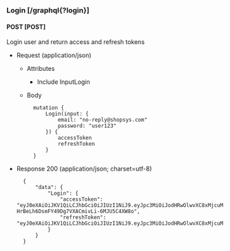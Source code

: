 ### Login [/graphql{?login}]

#### POST [POST]

Login user and return access and refresh tokens

- Request (application/json)

    - Attributes

        - Include InputLogin

    - Body

            mutation {
                Login(input: {
                    email: "no-reply@shopsys.com"
                    password: "user123"
                }) {
                    accessToken
                    refreshToken
                }
            }

- Response 200 (application/json; charset=utf-8)

        {
            "data": {
                "Login": {
                    "accessToken": "eyJ0eXAiOiJKV1QiLCJhbGciOiJIUzI1NiJ9.eyJpc3MiOiJodHRwOlwvXC8xMjcuMC4wLjE6ODAwMCIsImF1ZCI6Imh0dHA6XC9cLzEyNy4wLjAuMTo4MDAwIiwiaWF0IjoxNTg2NDM2NTg3LCJleHAiOjE1ODY0NDAxODcsInV1aWQiOiI0ZDAwNTEyZi1lNDkxLTRmMzEtYjBjYi04ZTViOGU0ODQ5ZDEiLCJlbWFpbCI6Im5vLXJlcGx5QHNob3BzeXMuY29tIiwiZnVsbE5hbWUiOiJTaG9wc3lzIiwicm9sZXMiOlsiUk9MRV9MT0dHRURfQ1VTVE9NRVIiXX0.cTOk-HrBeLh6DsmFY49Dg7VXACmivLi-6MJU5C4XW8o",
                    "refreshToken": "eyJ0eXAiOiJKV1QiLCJhbGciOiJIUzI1NiJ9.eyJpc3MiOiJodHRwOlwvXC8xMjcuMC4wLjE6ODAwMCIsImF1ZCI6Imh0dHA6XC9cLzEyNy4wLjAuMTo4MDAwIiwiaWF0IjoxNTg2NDM2NTg3LCJleHAiOjE1ODc2NDYxODcsInV1aWQiOiI0ZDAwNTEyZi1lNDkxLTRmMzEtYjBjYi04ZTViOGU0ODQ5ZDEiLCJzZWNyZXRDaGFpbiI6ImIyMGZkMTNkODIyNTVhNzdmYzJjYWM4OTA1YzU1MWQxZjNjYjc3ODkifQ._mBpd4yQZ1bF4aC6YY3C1BDI1mrH2hV_w0Yh9mKu_i0"
                }
            }
        }
